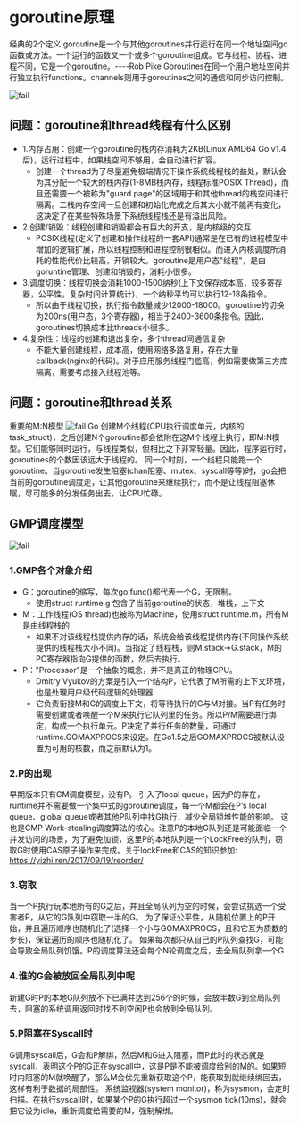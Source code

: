 # goroutine原理
经典的2个定义
goroutine是一个与其他goroutines并行运行在同一个地址空间go函数或方法。一个运行的函数又一个或多个goroutine组成。它与线程、协程、进程不同，它是一个goroutine。----Rob Pike
Goroutines在同一个用户地址空间并行独立执行functions。channels则用于goroutines之间的通信和同步访问控制。

![fail](https://cdn.jsdelivr.net/gh/pitifulnoble/picture@master/dff66ce90012ca84178cc16d5b668190.png)

## 问题：goroutine和thread线程有什么区别


- 1.内存占用：创建一个goroutine的栈内存消耗为2KB(Linux AMD64 Go v1.4后)，运行过程中，如果栈空间不够用，会自动进行扩容。
    - 创建一个thread为了尽量避免极端情况下操作系统线程栈的益处，默认会为其分配一个较大的栈内存(1-8MB栈内存，线程标准POSIX Thread)，而且还需要一个被称为"guard page"的区域用于和其他thread的栈空间进行隔离。二栈内存空间一旦创建和初始化完成之后其大小就不能再有变化，这决定了在某些特殊场景下系统线程栈还是有溢出风险。
- 2.创建/销毁：线程创建和销毁都会有巨大的开支，是内核级的交互
    - POSIX线程(定义了创建和操作线程的一套API)通常是在已有的进程模型中增加的逻辑扩展，所以线程控制和进程控制很相似。而进入内核调度所消耗的性能代价比较高，开销较大。goroutine是用户态"线程"，是由goruntine管理、创建和销毁的，消耗小很多。
- 3.调度切换：线程切换会消耗1000-1500纳秒(上下文保存成本高，较多寄存器，公平性，复杂时间计算统计)，一个纳秒平均可以执行12-18条指令。
    - 所以由于线程切换，执行指令数量减少12000-18000。goroutine的切换为200ns(用户态，3个寄存器)，相当于2400-3600条指令。因此，goroutines切换成本比threads小很多。
- 4.复杂性：线程的创建和退出复杂，多个thread间通信复杂
    - 不能大量创建线程，成本高，使用网络多路复用，存在大量callback(nginx的代码)。对于应用服务线程门槛高，例如需要做第三方库隔离，需要考虑接入线程池等。

    
## 问题：goroutine和thread关系
重要的M:N模型
![fail](https://cdn.jsdelivr.net/gh/pitifulnoble/picture@master/d3e715b1ff7e9dfbeec210858a33ce3d.png)
Go 创建M个线程(CPU执行调度单元，内核的task_struct)，之后创建N个goroutine都会依附在这M个线程上执行，即M:N模型。它们能够同时运行，与线程类似，但相比之下非常轻量。因此，程序运行时，goroutines的个数因该远大于线程的。
同一个时刻，一个线程只能跑一个goroutine。当goroutine发生阻塞(chan阻塞、mutex、syscall等等)时，go会把当前的goroutine调度走，让其他goroutine来继续执行，而不是让线程阻塞休眠，尽可能多的分发任务出去，让CPU忙碌。

## GMP调度模型
![fail](https://cdn.jsdelivr.net/gh/pitifulnoble/picture@master/846a8de52b1f73223794bf4c711c0811.png)
### 1.GMP各个对象介绍
- G：goroutine的缩写，每次go func()都代表一个G，无限制。
    - 使用struct runtime.g 包含了当前goroutine的状态，堆栈，上下文
- M：工作线程(OS thread)也被称为Machine，使用struct runtime.m，所有M是由线程栈的
    - 如果不对该线程栈提供内存的话，系统会给该线程提供内存(不同操作系统提供的线程栈大小不同)。当指定了线程栈，则M.stack->G.stack，M的PC寄存器指向G提供的函数，然后去执行。
- P："Processor"是一个抽象的概念，并不是真正的物理CPU。
    - Dmitry Vyukov的方案是引入一个结构P，它代表了M所需的上下文环境，也是处理用户级代码逻辑的处理器
    - 它负责衔接M和G的调度上下文，将等待执行的G与M对接。当P有任务时需要创建或者唤醒一个M来执行它队列里的任务。所以P/M需要进行绑定，构成一个执行单元。P决定了并行任务的数量，可通过runtime.GOMAXPROCS来设定。在Go1.5之后GOMAXPROCS被默认设置为可用的核数，而之前默认为1。

### 2.P的出现
早期版本只有GM调度模型，没有P。
引入了local queue，因为P的存在，runtime并不需要做一个集中式的goroutine调度，每一个M都会在P‘s local queue、global queue或者其他P队列中找G执行，减少全局锁堆性能的影响。
这也是CMP Work-stealing调度算法的核心。注意P的本地G队列还是可能面临一个并发访问的场景，为了避免加锁，这里P的本地队列是一个LockFree的队列，窃取G时使用CAS原子操作来完成。关于lockFree和CAS的知识参加: https://yizhi.ren/2017/09/19/reorder/

### 3.窃取
当一个P执行玩本地所有的G之后，并且全局队列为空的时候，会尝试挑选一个受害者P，从它的G队列中窃取一半的G。
为了保证公平性，从随机位置上的P开始，并且遍历顺序也随机化了(选择一个小与GOMAXPROCS，且和它互为质数的步长)，保证遍历的顺序也随机化了。
如果每次都只从自己的P队列查找G，可能会导致全局队列饥饿。P的调度算法还会每个N轮调度之后，去全局队列拿一个G

### 4.谁的G会被放回全局队列中呢
新建G时P的本地G队列放不下已满并达到256个的时候，会放半数G到全局队列去，阻塞的系统调用返回时找不到空闲P也会放到全局队列。

### 5.P阻塞在Syscall时
G调用syscall后，G会和P解绑，然后M和G进入阻塞，而P此时的状态就是syscall，表明这个P的G正在syscall中，这是P是不能被调度给别的M的。如果短时内阻塞的M就唤醒了，那么M会优先重新获取这个P，能获取到就继续绑回去，这样有利于数据的局部性。
系统监视器(system monitor)，称为sysmon，会定时扫描。在执行syscall时，如果某个P的G执行超过一个sysmon tick(10ms)，就会把它设为idle，重新调度给需要的M，强制解绑。